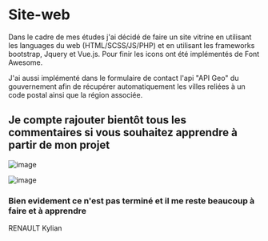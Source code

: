 # Site-web

Dans le cadre de mes études j'ai décidé de faire un site vitrine en utilisant les languages du web (HTML/SCSS/JS/PHP) et en utilisant les frameworks bootstrap, Jquery et Vue.js. Pour finir les icons ont été implémentés de Font Awesome.


J'ai aussi implémenté dans le formulaire de contact l'api "API Geo" du gouvernement afin de récupérer automatiquement les villes reliées à un code postal ainsi que la région associée.

## Je compte rajouter bientôt tous les commentaires si vous souhaitez apprendre à partir de mon projet

![image](https://user-images.githubusercontent.com/92758203/156254237-bbea8341-b1aa-41b0-9b00-a50b054f2fa3.png)

![image](https://user-images.githubusercontent.com/92758203/156254504-a0122db5-7e08-42a7-9b87-1ce8654f4c89.png)

### Bien evidement ce n'est pas terminé et il me reste beaucoup à faire et à apprendre 


RENAULT Kylian
